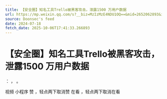 ```yaml
---
title: 【安全圈】知名工具Trello被黑客攻击，泄露1500 万用户数据
url: https://mp.weixin.qq.com/s?__biz=MzIzMzE4NDU1OQ==&mid=2652062893&idx=3&sn=6105a9b4f5d23562073d578125379361
source: Doonsec's feed
date: 2024-07-18
fetch_date: 2025-10-06T17:41:33.266893
---
```


# 【安全圈】知名工具Trello被黑客攻击，泄露1500 万用户数据

：
，
。

视频
小程序
赞
，轻点两下取消赞
在看
，轻点两下取消在看